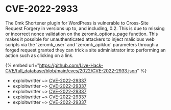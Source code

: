 # CVE-2022-2933

The 0mk Shortener plugin for WordPress is vulnerable to Cross-Site Request Forgery in versions up to, and including, 0.2. This is due to missing or incorrect nonce validation on the zeromk_options_page function. This makes it possible for unauthenticated attackers to inject malicious web scripts via the 'zeromk_user' and 'zeromk_apikluc' parameters through a forged request granted they can trick a site administrator into performing an action such as clicking on a link.

{% embed url="https://github.com/Live-Hack-CVE/full_database/blob/main/cves/2022/CVE-2022-2933.json" %}


* exploitwritter ~> [CVE-2022-29337](https://www.alice-snow.ru/2022/database/cve-2022-2933/cve-2022-29337-exploitwritter)
* exploitwritter ~> [CVE-2022-29337](https://www.alice-snow.ru/2022/database/cve-2022-2933/cve-2022-29337-exploitwritter)
* exploitwritter ~> [CVE-2022-29337](https://www.alice-snow.ru/2022/database/cve-2022-2933/cve-2022-29337-exploitwritter)
* exploitwritter ~> [CVE-2022-29337](https://www.alice-snow.ru/2022/database/cve-2022-2933/cve-2022-29337-exploitwritter)
* exploitwritter ~> [CVE-2022-29337](https://www.alice-snow.ru/2022/database/cve-2022-2933/cve-2022-29337-exploitwritter)
